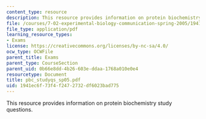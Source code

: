 ```yaml
---
content_type: resource
description: This resource provides information on protein biochemistry study questions.
file: /courses/7-02-experimental-biology-communication-spring-2005/1941ec6f73f4f2472732df6023bad775_pbc_studyqs_sp05.pdf
file_type: application/pdf
learning_resource_types:
- Exams
license: https://creativecommons.org/licenses/by-nc-sa/4.0/
ocw_type: OCWFile
parent_title: Exams
parent_type: CourseSection
parent_uid: 0b66e8dd-4b26-603e-ddaa-1768a010e0e4
resourcetype: Document
title: pbc_studyqs_sp05.pdf
uid: 1941ec6f-73f4-f247-2732-df6023bad775
---
```

This resource provides information on protein biochemistry study questions.